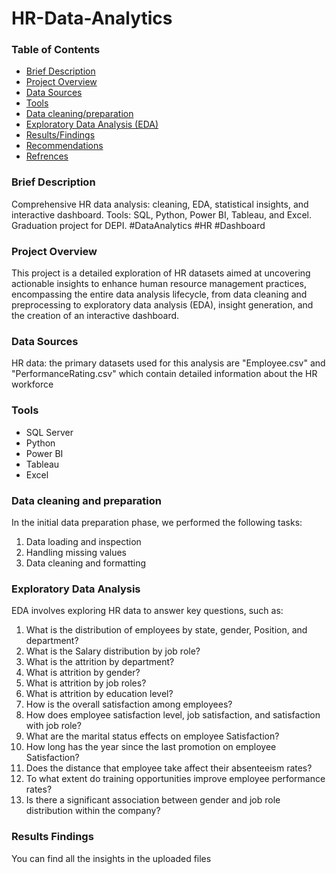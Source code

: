 # HR-Data-Analytics
### Table of Contents
- [Brief Description](#Brief-Description)
- [Project Overview](#Project-Overview)
- [Data Sources](#Data-Sources)
- [Tools](#Tools)
- [Data cleaning/preparation](#Data-cleaning-and-preparation)
- [Exploratory Data Analysis (EDA)](#Exploratory-Data-Analysis)
- [Results/Findings](#Results-Findings)
- [Recommendations](#Recommendations)
- [Refrences](#Refrences)

### Brief Description
Comprehensive HR data analysis: cleaning, EDA, statistical insights, and interactive dashboard. Tools: SQL, Python, Power BI, Tableau, and Excel. Graduation project for DEPI. #DataAnalytics #HR #Dashboard
### Project Overview
This project is a detailed exploration of HR datasets aimed at uncovering actionable insights to enhance human resource management practices, encompassing the entire data analysis lifecycle, from data cleaning and preprocessing to exploratory data analysis (EDA), insight generation, and the creation of an interactive dashboard.
### Data Sources
HR data: the primary datasets used for this analysis are "Employee.csv" and "PerformanceRating.csv" which contain detailed information about the HR workforce 
### Tools
- SQL Server
- Python
- Power BI
- Tableau
- Excel
### Data cleaning and preparation
In the initial data preparation phase, we performed the following tasks:
1. Data loading and inspection
2. Handling missing values
3. Data cleaning and formatting
### Exploratory Data Analysis
EDA involves exploring HR data to answer key questions, such as:
1.	What is the distribution of employees by state, gender, Position, and department?
2.	What is the Salary distribution by job role?
3.	What is the attrition by department?
4.	What is attrition by gender?
5.	What is attrition by job roles?
6.	What is attrition by education level?
7.	How is the overall satisfaction among employees?
8.	How does employee satisfaction level, job satisfaction, and satisfaction with job role?
9.	What are the marital status effects on employee Satisfaction?
10.	How long has the year since the last promotion on employee Satisfaction?
11.	Does the distance that employee take affect their absenteeism rates?
12.	To what extent do training opportunities improve employee performance rates?
13.	Is there a significant association between gender and job role distribution within the company?

### Results Findings
You can find all the insights in the uploaded files
